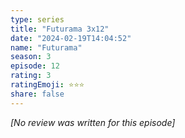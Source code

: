 ```yaml
---
type: series
title: "Futurama 3x12"
date: "2024-02-19T14:04:52"
name: "Futurama"
season: 3
episode: 12
rating: 3
ratingEmoji: ⭐️⭐️⭐️
share: false
---
```


*[No review was written for this episode]*
